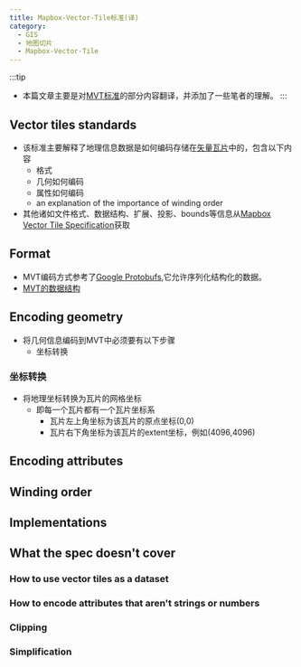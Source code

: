 ```yaml
---
title: Mapbox-Vector-Tile标准(译)
category:
  - GIS
  - 地图切片
  - Mapbox-Vector-Tile
---
```


:::tip
- 本篇文章主要是对[MVT标准](https://docs.mapbox.com/data/tilesets/guides/vector-tiles-standards/)的部分内容翻译，并添加了一些笔者的理解。
:::
## Vector tiles standards
- 该标准主要解释了地理信息数据是如何编码存储在[矢量瓦片](https://docs.mapbox.com/help/glossary/vector-tiles/)中的，包含以下内容
  - 格式
  - 几何如何编码
  - 属性如何编码
  - an explanation of the importance of winding order
- 其他诸如文件格式、数据结构、扩展、投影、bounds等信息从[Mapbox Vector Tile Specification](https://github.com/mapbox/vector-tile-spec)获取
## Format
- MVT编码方式参考了[Google Protobufs](https://github.com/protocolbuffers/protobuf),它允许序列化结构化的数据。
- [MVT的数据结构](https://github.com/mapbox/vector-tile-spec/blob/master/2.1/vector_tile.proto)
## Encoding geometry
- 将几何信息编码到MVT中必须要有以下步骤
  - 坐标转换
### 坐标转换
- 将地理坐标转换为瓦片的网格坐标
  - 即每一个瓦片都有一个瓦片坐标系
    - 瓦片左上角坐标为该瓦片的原点坐标(0,0)
    - 瓦片右下角坐标为该瓦片的extent坐标，例如(4096,4096)
## Encoding attributes
## Winding order
## Implementations
## What the spec doesn't cover
### How to use vector tiles as a dataset
### How to encode attributes that aren't strings or numbers
### Clipping
### Simplification
